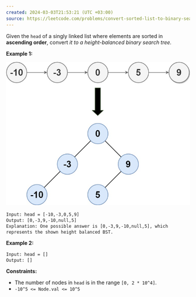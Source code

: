 ```yaml
---
created: 2024-03-03T21:53:21 (UTC +03:00)
source: https://leetcode.com/problems/convert-sorted-list-to-binary-search-tree/description/
---
```

Given the `head` of a singly linked list where elements are sorted in **ascending order**, convert _it to a height-balanced binary search tree._


**Example 1:**

![img.png](img.png)

```
Input: head = [-10,-3,0,5,9]
Output: [0,-3,9,-10,null,5]
Explanation: One possible answer is [0,-3,9,-10,null,5], which represents the shown height balanced BST.
```


**Example 2:**

```
Input: head = []
Output: []
```


**Constraints:**

- The number of nodes in `head` is in the range `[0, 2 * 10^4]`.
- `-10^5 <= Node.val <= 10^5`
